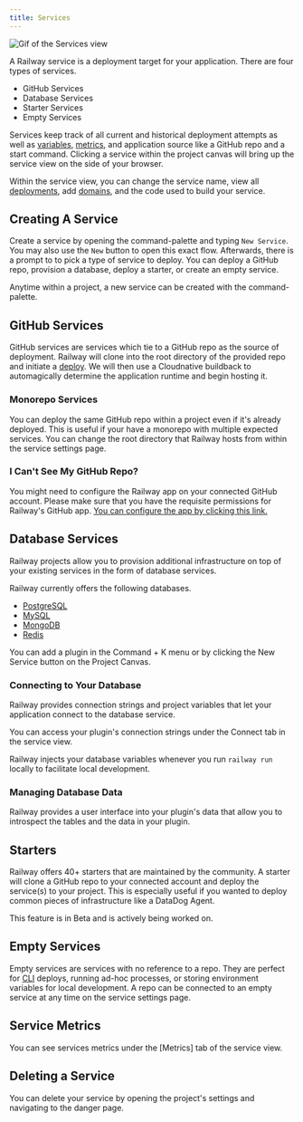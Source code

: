 ```yaml
---
title: Services
---
```


<Image src="https://res.cloudinary.com/railway/image/upload/v1645141323/docs/servicesgif.gif"
alt="Gif of the Services view"
layout="intrinsic"
width={800} height={518} quality={100} />

A Railway service is a deployment target for your application. There are four types of services.

- GitHub Services
- Database Services
- Starter Services
- Empty Services

Services keep track of all current and historical deployment attempts as well as [variables](), [metrics](), and application source like a GitHub repo and a start command. Clicking a service within the project canvas will bring up the service view on the side of your browser.

Within the service view, you can change the service name, view all [deployments](/deploy/deployments), add [domains](/deploy/exposing-your-app), and the code used to build your service.

## Creating A Service

Create a service by opening the command-palette and typing `New Service`. You may also use the `New` button to open this exact flow. Afterwards, there is a prompt to to pick a type of service to deploy. You can deploy a GitHub repo, provision a database, deploy a starter, or create an empty service.

Anytime within a project, a new service can be created with the command-palette.

## GitHub Services

GitHub services are services which tie to a GitHub repo as the source of deployment. Railway will clone into the root directory of the provided repo and initiate a [deploy](deploy/deployments). We will then use a Cloudnative buildback to automagically determine the application runtime and begin hosting it.

### Monorepo Services

You can deploy the same GitHub repo within a project even if it's already deployed. This is useful if your have a monorepo with multiple expected services. You can change the root directory that Railway hosts from within the service settings page.

### I Can't See My GitHub Repo?

You might need to configure the Railway app on your connected GitHub account. Please make sure that you have the requisite permissions for Railway's GitHub app. [You can configure the app by clicking this link.](https://github.com/apps/railway-app/installations/new)

## Database Services

Railway projects allow you to provision additional infrastructure on top of your existing services in the form of database services.

Railway currently offers the following databases.

- [PostgreSQL](/databases/postgresql)
- [MySQL](/databases/mysql)
- [MongoDB](/databases/mongodb)
- [Redis](/databases/redis)

You can add a plugin in the Command + K menu or by clicking the New Service button on the Project Canvas.

### Connecting to Your Database

Railway provides connection strings and project variables that let your application connect to the database service.

You can access your plugin's connection strings under the Connect tab in the service view.

Railway injects your database variables whenever you run `railway run` locally to facilitate local development.

### Managing Database Data

Railway provides a user interface into your plugin's data that allow you to introspect the tables and the data in your plugin.

## Starters

Railway offers 40+ starters that are maintained by the community. A starter will clone a GitHub repo to your connected account and deploy the service(s) to your project. This is especially useful if you wanted to deploy common pieces of infrastructure like a DataDog Agent.

This feature is in Beta and is actively being worked on.

## Empty Services

Empty services are services with no reference to a repo. They are perfect for [CLI](develop/cli) deploys, running ad-hoc processes, or storing environment variables for local development. A repo can be connected to an empty service at any time on the service settings page.

## Service Metrics

You can see services metrics under the [Metrics] tab of the service view.

## Deleting a Service

You can delete your service by opening the project's settings and navigating to the danger page.

